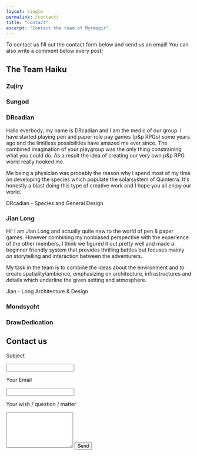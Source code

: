 ```yaml
---
layout: single
permalink: /contact/
title: "Contact"
excerpt: "Contact the team of Myrmagir"
---
```


To contact us fill out the contact form below and send us an email!
You can also write a comment below every post!

## The Team Haiku

### Zujiry

### Sungod

### DRcadian

Hallo everbody, my name is DRcadian and I am the medic of our group. I have started playing pen and paper role pay games (p&p RPGs) some years ago and the limitless possibilities have amazed me ever since. The combined imagination of your playgroup was the only thing constraining what you could do. 
As a result the idea of creating our very own p&p RPG world really hooked me. 

Me being a physician was probably the reason why I spend most of my time on developing the species which populate the solarsystem of Quinterra. 
It's honestly a blast doing this type of creative work and I hope you all enjoy our world. 

DRcadian - Species and General Design

### Jian Long

Hi! I am Jian Long and actually quite new to the world of pen & paper games. 
  However combining my nonbiased perspective with the experience of the other members, I think we figured it out pretty well and made a beginner friendly system that provides thrilling battles but focuses mainly on storytelling and interaction between the adventurers.

My task in the team is to combine the ideas about the environment and to create spatiality/ambience, emphasizing on architecture, 
infrastructures and details which underline the given setting and atmosphere.

Jian - Long Architecture & Design

### Mondsycht

### DrawDedication

## Contact us

<form action="https://formspree.io/myrmagir@gmail.com"
      method="POST">
    <p> Subject </p>
    <input type="text" name="name">
    <p> Your Email </p>
    <input type="email" name="_replyto">
    <p> Your wish / question / matter </p>
    <textarea rows="6" name="message"></textarea>
    <button class="btn">Send</button>
</form>